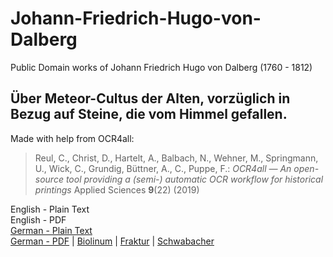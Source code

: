 # Johann-Friedrich-Hugo-von-Dalberg
Public Domain works of Johann Friedrich Hugo von Dalberg (1760 - 1812)

## Über Meteor-Cultus der Alten, vorzüglich in Bezug auf Steine, die vom Himmel gefallen.

Made with help from OCR4all:

> Reul, C., Christ, D., Hartelt, A., Balbach, N., Wehner, M., Springmann, U., Wick, C., Grundig, Büttner, A., C., Puppe, F.: *OCR4all — An open-source tool providing a (semi-) automatic OCR workflow for historical printings* Applied Sciences **9**(22) (2019)

English - Plain Text  
English - PDF  
[German - Plain Text](Uber-Meteor-Cultus-der-Alten/full-text-german.md)  
[German - PDF](https://cdn.solaranamnesis.com/vonDalberg/dalberg_cultus_der_alten_german.pdf) | [Biolinum](https://cdn.solaranamnesis.com/vonDalberg/dalberg_cultus_der_alten_german-biolinum.pdf) | [Fraktur](https://cdn.solaranamnesis.com/vonDalberg/dalberg_cultus_der_alten_german-frak.pdf) | [Schwabacher](https://cdn.solaranamnesis.com/vonDalberg/dalberg_cultus_der_alten_german-swab.pdf)  
